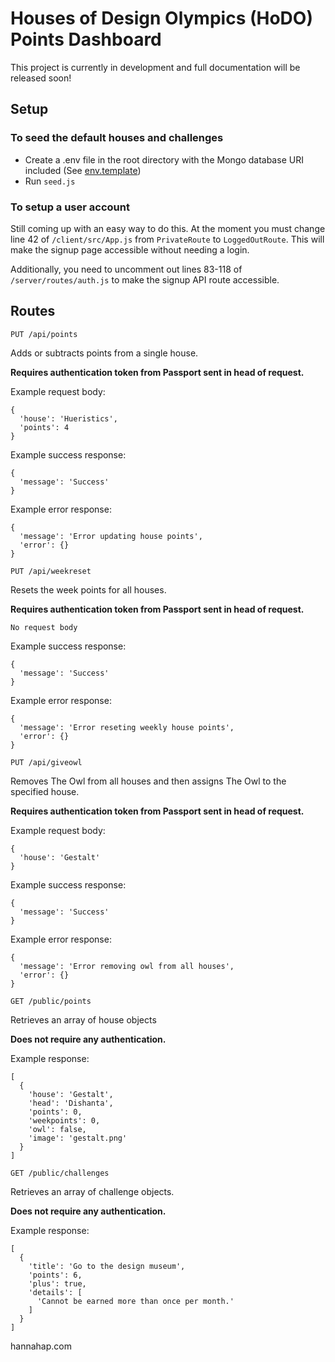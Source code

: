 # Houses of Design Olympics (HoDO) Points Dashboard

This project is currently in development and full documentation will be released soon!

## Setup

### To seed the default houses and challenges

* Create a .env file in the root directory with the Mongo database URI included (See [env.template](env.template))
* Run `seed.js`

### To setup a user account

Still coming up with an easy way to do this. At the moment you must change line 42 of `/client/src/App.js` from `PrivateRoute` to `LoggedOutRoute`. This will make the signup page accessible without needing a login.

Additionally, you need to uncomment out lines 83-118 of `/server/routes/auth.js` to make the signup API route accessible.

## Routes

`PUT /api/points`

Adds or subtracts points from a single house.

**Requires authentication token from Passport sent in head of request.**

Example request body:
```
{
  'house': 'Hueristics',
  'points': 4
}
```

Example success response:
```
{
  'message': 'Success'
}
```

Example error response:
```
{
  'message': 'Error updating house points',
  'error': {}
}
```

`PUT /api/weekreset`

Resets the week points for all houses.

**Requires authentication token from Passport sent in head of request.**

```
No request body
```

Example success response:
```
{
  'message': 'Success'
}
```

Example error response:
```
{
  'message': 'Error reseting weekly house points',
  'error': {}
}
```

`PUT /api/giveowl`

Removes The Owl from all houses and then assigns The Owl to the specified house.

**Requires authentication token from Passport sent in head of request.**

Example request body:
```
{
  'house': 'Gestalt'
}
```

Example success response:
```
{
  'message': 'Success'
}
```

Example error response:
```
{
  'message': 'Error removing owl from all houses',
  'error': {}
}
```

`GET /public/points`

Retrieves an array of house objects

**Does not require any authentication.**

Example response:
```
[
  {
    'house': 'Gestalt',
    'head': 'Dishanta',
    'points': 0,
    'weekpoints': 0,
    'owl': false,
    'image': 'gestalt.png'
  }
]
```

`GET /public/challenges`

Retrieves an array of challenge objects.

**Does not require any authentication.**

Example response:
```
[
  {
    'title': 'Go to the design museum',
    'points': 6,
    'plus': true,
    'details': [
      'Cannot be earned more than once per month.'
    ]
  }
]
```

hannahap.com